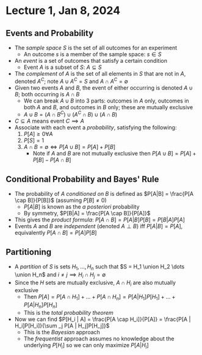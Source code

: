 # Lecture 1, Jan 8, 2024

## Events and Probability

* The *sample space* $S$ is the set of all outcomes for an experiment
	* An outcome $s$ is a member of the sample space: $s \in S$
* An *event* is a set of outcomes that satisfy a certain condition
	* Event $A$ is a subset of $S$: $A \subseteq S$
* The *complement* of $A$ is the set of all elements in $S$ that are not in $A$, denoted $A^C$; note $A \cup A^C = S$ and $A \cap A^C = \emptyset$
* Given two events $A$ and $B$, the event of either occurring is denoted $A \cup B$; both occurring is $A \cap B$
	* We can break $A \cup B$ into 3 parts: outcomes in $A$ only, outcomes in both $A$ and $B$, and outcomes in $B$ only; these are mutually exclusive
	* $A \cup B = (A \cap B^C) \cup (A^C \cap B) \cup (A \cap B)$
* $C \subseteq A$ means event $C \implies A$
* Associate with each event a *probability*, satisfying the following:
	1. $P[A] \geq 0 \forall A$
	2. $P[S] = 1$
	3. $A \cap B = \emptyset \iff P[A \cup B] = P[A] + P[B]$
		* Note if $A$ and $B$ are not mutually exclusive then $P[A \cup B] = P[A] + P[B] - P[A \cap B]$

## Conditional Probability and Bayes' Rule

* The probability of $A$ *conditioned on* $B$ is defined as $P[A|B] = \frac{P[A \cap B]}{P[B]}$ (assuming $P[B] \neq 0$)
	* $P[A|B]$ is known as the *a posteriori* probability 
	* By symmetry, $P[B|A] = \frac{P[A \cap B]}{P[A]}$
* This gives the *product formula*: $P[A \cap B] = P[A|B]P[B] = P[B|A]P[A]$
* Events $A$ and $B$ are *independent* (denoted $A \perp B$) iff $P[A|B] = P[A]$, equivalently $P[A \cap B] = P[A]P[B]$

## Partitioning

* A *partition* of $S$ is sets $H_1, \dots, H_n$ such that $S = H_1 \union H_2 \dots \union H_n$ and $i \neq j \implies H_i \cap H_j = \emptyset$
* Since the $H$ sets are mutually exclusive, $A \cap H_i$ are also mutually exclusive
	* Then $P[A] = P[A \cap H_1] + \dots + P[A \cap H_n] = P[A | H_1]P[H_1] + \dots + P[A | H_n]P[H_n]$
	* This is the *total probability theorem*
* Now we can find $P[H_i | A] = \frac{P[A \cap H_i]}{P[A]} = \frac{P[A | H_i]P[H_i]}{\sum _j P[A | H_j]P[H_j]}$
	* This is the *Bayesian* approach
	* The *frequentist* approach assumes no knowledge about the underlying $P[H_i]$ so we can only maximize $P[A | H_i]$

